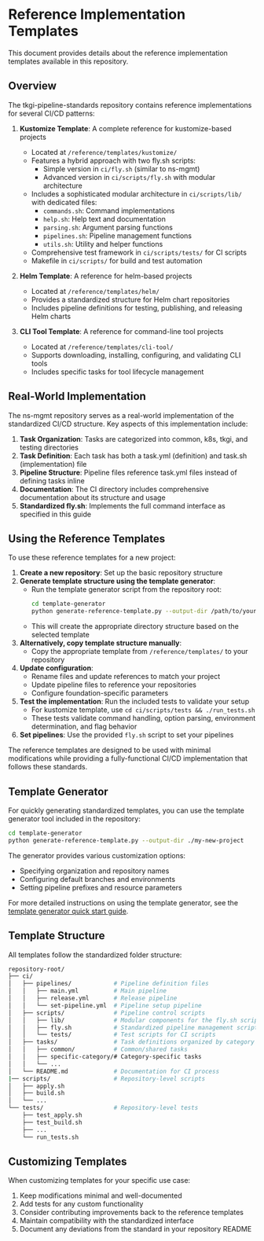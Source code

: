 # Reference Implementation Templates

This document provides details about the reference implementation templates available in this repository.

## Overview

The tkgi-pipeline-standards repository contains reference implementations for several CI/CD patterns:

1. **Kustomize Template**: A complete reference for kustomize-based projects
   - Located at `/reference/templates/kustomize/`
   - Features a hybrid approach with two fly.sh scripts:
     - Simple version in `ci/fly.sh` (similar to ns-mgmt)
     - Advanced version in `ci/scripts/fly.sh` with modular architecture
   - Includes a sophisticated modular architecture in `ci/scripts/lib/` with dedicated files:
     - `commands.sh`: Command implementations
     - `help.sh`: Help text and documentation
     - `parsing.sh`: Argument parsing functions
     - `pipelines.sh`: Pipeline management functions
     - `utils.sh`: Utility and helper functions
   - Comprehensive test framework in `ci/scripts/tests/` for CI scripts
   - Makefile in `ci/scripts/` for build and test automation

2. **Helm Template**: A reference for helm-based projects
   - Located at `/reference/templates/helm/`
   - Provides a standardized structure for Helm chart repositories
   - Includes pipeline definitions for testing, publishing, and releasing Helm charts

3. **CLI Tool Template**: A reference for command-line tool projects
   - Located at `/reference/templates/cli-tool/`
   - Supports downloading, installing, configuring, and validating CLI tools
   - Includes specific tasks for tool lifecycle management

## Real-World Implementation

The ns-mgmt repository serves as a real-world implementation of the standardized CI/CD structure. Key aspects of this implementation include:

1. **Task Organization**: Tasks are categorized into common, k8s, tkgi, and testing directories
2. **Task Definition**: Each task has both a task.yml (definition) and task.sh (implementation) file
3. **Pipeline Structure**: Pipeline files reference task.yml files instead of defining tasks inline
4. **Documentation**: The CI directory includes comprehensive documentation about its structure and usage
5. **Standardized fly.sh**: Implements the full command interface as specified in this guide

## Using the Reference Templates

To use these reference templates for a new project:

1. **Create a new repository**: Set up the basic repository structure
2. **Generate template structure using the template generator**:
   - Run the template generator script from the repository root:
     ```sh
     cd template-generator
     python generate-reference-template.py --output-dir /path/to/your/new-project
     ```
   - This will create the appropriate directory structure based on the selected template
3. **Alternatively, copy template structure manually**:
   - Copy the appropriate template from `/reference/templates/` to your repository
4. **Update configuration**:
   - Rename files and update references to match your project
   - Update pipeline files to reference your repositories
   - Configure foundation-specific parameters
5. **Test the implementation**: Run the included tests to validate your setup
   - For kustomize template, use `cd ci/scripts/tests && ./run_tests.sh`
   - These tests validate command handling, option parsing, environment determination, and flag behavior
6. **Set pipelines**: Use the provided `fly.sh` script to set your pipelines

The reference templates are designed to be used with minimal modifications while providing a
fully-functional CI/CD implementation that follows these standards.

## Template Generator

For quickly generating standardized templates, you can use the template generator tool included in the repository:

```sh
cd template-generator
python generate-reference-template.py --output-dir ./my-new-project
```

The generator provides various customization options:

- Specifying organization and repository names
- Configuring default branches and environments
- Setting pipeline prefixes and resource parameters

For more detailed instructions on using the template generator, see the [template generator quick start guide](../template-generator/QUICK-START.md).

## Template Structure

All templates follow the standardized folder structure:

```sh
repository-root/
├── ci/
│   ├── pipelines/            # Pipeline definition files
│   │   ├── main.yml          # Main pipeline
│   │   ├── release.yml       # Release pipeline
│   │   └── set-pipeline.yml  # Pipeline setup pipeline
│   ├── scripts/              # Pipeline control scripts
│   │   ├── lib/              # Modular components for the fly.sh script
│   │   ├── fly.sh            # Standardized pipeline management script
│   │   └── tests/            # Test scripts for CI scripts
│   ├── tasks/                # Task definitions organized by category
│   │   ├── common/           # Common/shared tasks
│   │   ├── specific-category/# Category-specific tasks
│   │   └── ...
│   └── README.md             # Documentation for CI process
|── scripts/                  # Repository-level scripts
│   ├── apply.sh
│   ├── build.sh
│   └── ...
└── tests/                    # Repository-level tests
    ├── test_apply.sh
    ├── test_build.sh
    ├── ...
    └── run_tests.sh
```

## Customizing Templates

When customizing templates for your specific use case:

1. Keep modifications minimal and well-documented
2. Add tests for any custom functionality
3. Consider contributing improvements back to the reference templates
4. Maintain compatibility with the standardized interface
5. Document any deviations from the standard in your repository README